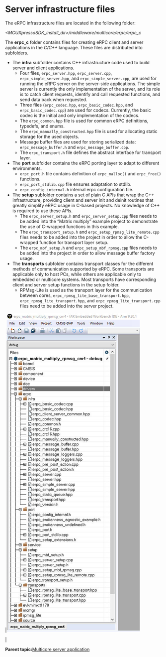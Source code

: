 # Server infrastructure files

The eRPC infrastructure files are located in the following folder:

*<MCUXpressoSDK\_install\_dir\>/middleware/multicore/erpc/erpc\_c*

The **erpc\_c** folder contains files for creating eRPC client and server applications in the *C/C++* language. These files are distributed into subfolders.

-   The **infra** subfolder contains C++ infrastructure code used to build server and client applications.
    -   Four files, `erpc_server.hpp`, `erpc_server.cpp`, `erpc_simple_server.hpp`, and `erpc_simple_server.cpp`, are used for running the eRPC server on the server-side applications. The simple server is currently the only implementation of the server, and its role is to catch client requests, identify and call requested functions, and send data back when requested.
    -   Three files \(`erpc_codec.hpp`, `erpc_basic_codec.hpp`, and `erpc_basic_codec.cpp`\) are used for codecs. Currently, the basic codec is the initial and only implementation of the codecs.
    -   The `erpc_common.hpp` file is used for common eRPC definitions, typedefs, and enums.
    -   The `erpc_manually_constructed.hpp` file is used for allocating static storage for the used objects.
    -   Message buffer files are used for storing serialized data: `erpc_message_buffer.h` and `erpc_message_buffer.cpp`.
    -   The `erpc_transport.h` file defines the abstract interface for transport layer.
-   The **port** subfolder contains the eRPC porting layer to adapt to different environments.
    -   `erpc_port.h` file contains definition of `erpc_malloc()` and `erpc_free()` functions.
    -   `erpc_port_stdlib.cpp` file ensures adaptation to stdlib.
    -   `erpc_config_internal.h` internal erpc configuration file.
-   The **setup** subfolder contains a set of plain C APIs that wrap the C++ infrastructure, providing client and server init and deinit routines that greatly simplify eRPC usage in C-based projects. No knowledge of C++ is required to use these APIs.
    -   The `erpc_server_setup.h` and `erpc_server_setup.cpp` files needs to be added into the “Matrix multiply” example project to demonstrate the use of C-wrapped functions in this example.
    -   The `erpc_transport_setup.h` and `erpc_setup_rpmsg_lite_remote.cpp` files needs to be added into the project in order to allow the C-wrapped function for transport layer setup.
    -   The `erpc_mbf_setup.h` and `erpc_setup_mbf_rpmsg.cpp` files needs to be added into the project in order to allow message buffer factory usage.
-   The **transports** subfolder contains transport classes for the different methods of communication supported by eRPC. Some transports are applicable only to host PCs, while others are applicable only to embedded or multicore systems. Most transports have corresponding client and server setup functions in the setup folder.
    -   RPMsg-Lite is used as the transport layer for the communication between cores, `erpc_rpmsg_lite_base_transport.hpp`, `erpc_rpmsg_lite_transport.hpp`, and `erpc_rpmsg_lite_transport.cpp` files need to be added into the server project.

|![](../images/server_infrastructure_files.jpg "Server infrastructure files")

|

**Parent topic:**[Multicore server application](../topics/multicore_server_application.md)

